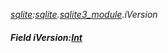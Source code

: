 _[sqlite](../../modules/sqlite/sqlite-module.md):[sqlite](../../modules/sqlite/sqlite-module.md).[sqlite3\_module](../../modules/sqlite/sqlite-sqlite3_module.md).iVersion_
##### Field iVersion:[Int](../../modules/wonkey/wonkey-types-int.md)
